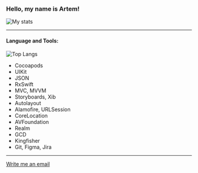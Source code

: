 ### Hello, my name is Artem!

![My stats](https://github-profile-summary-cards.vercel.app/api/cards/profile-details?username=ListopadovArt&theme=solarized_dark)


---
#### Language and Tools:
![Top Langs](https://github-readme-stats.vercel.app/api/top-langs/?username=ListopadovArt&layout=compact)
+ Cocoapods
+ UIKit
+ JSON
+ RxSwift
+ MVC, MVVM
+ Storyboards, Xib
+ Autolayout
+ Alamofire, URLSession
+ CoreLocation
+ AVFoundation
+ Realm
+ GCD
+ Kingfisher
+ Git, Figma, Jira

---

[Write me an email](from.artem.listopadov@gmail.com)
